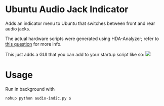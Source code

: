 Ubuntu Audio Jack Indicator
===============
Adds an indicator menu to Ubuntu that switches between front and rear audio jacks.

The actual hardware scripts were generated using HDA-Analyzer; refer to <a href="http://askubuntu.com/questions/225017/how-do-i-change-which-audio-jacks-are-used-for-input-and-output">this question</a> for more info.

This just adds a GUI that you can add to your startup script like so:
<img src="http://i.imgur.com/7avTQxX.png"/>

Usage
=====
Run in background with
```
nohup python audio-indic.py $
```


